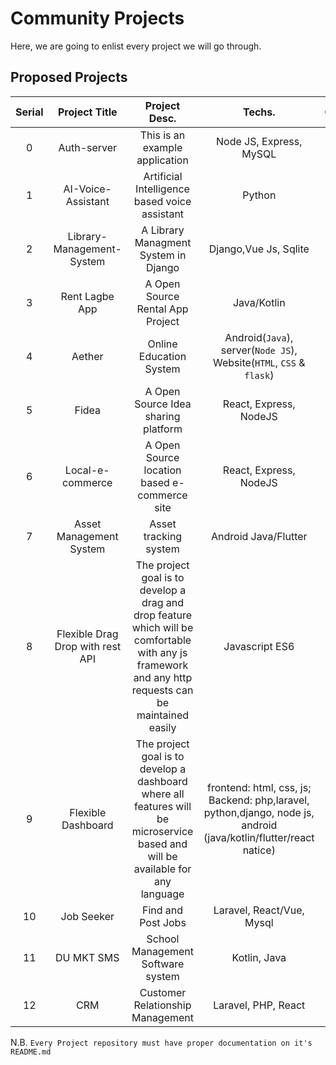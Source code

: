 # Community Projects

Here, we are going to enlist every project we will go through.

## Proposed Projects
| Serial | Project Title | Project Desc. | Techs. | Contact | Repo | Status |
|:------:|:-------------:|:-------------:|:------:|:-------:|:----:|:------:|
|    0   |  Auth-server  |  This is an example application | Node JS, Express, MySQL  | [email](mailto:samiur.prapon@gmail.com) | [visit](https://github.com/samiurprapon/Auth-server)  | Example |
|    1   |  AI-Voice-Assistant  |  Artificial Intelligence based  voice assistant  | Python  | [email](mailto:devjewel.cou.ict10@gmail.com) | [visit](https://github.com/devjewel01/AI-Voice-Assistant)  | Proposed |
|    2   |  Library-Management-System  |  A Library Managment System in Django  | Django,Vue Js, Sqlite  | [email](mailto:amsiam990@gmail.com) | [visit](https://github.com/Amsiam/library-management-system)  | Proposed |
|    3   |  Rent Lagbe App  |  A Open Source Rental App Project  | Java/Kotlin  | [email](mailto:sharifrafidurrahman@gmail.com) | [visit](https://github.com/SharifRafid/RentLagbe)  | Proposed |
|    4   |    Aether   |   Online Education System |  Android(`Java`), server(`Node JS`), Website(`HTML`, `CSS` & `flask`)   | [email](mailto:samiur.prapon@gmail.com)  |  [visit](https://github.com/samiurprapon/Aether)    |   Proposed    |
|    5   |  Fidea |  A Open Source Idea sharing platform  | React, Express, NodeJS  | [email](mailto:Abrarshahriar321@gmail.com) | [visit](https://github.com/AbrarShahriar/fidea)  | Proposed |
|    6   |  Local-e-commerce |  A Open Source location based e-commerce site  | React, Express, NodeJS  | [email](mailto:Abrarshahriar321@gmail.com) | [visit](https://github.com/AbrarShahriar/local-e-commerce/blob/master/README.md)  | Proposed |
|    7   |  Asset Management System | Asset tracking system | Android Java/Flutter | [email](mailto:fahmidhossainsakib@gmail.com)  |  [visit](https://github.com/Sakib-Fahmid/Asset-Management-System.git)    |   Proposed |
|    8   |  Flexible Drag Drop with rest API  | The project goal is to develop a drag and drop feature which will be comfortable with any js framework and any http requests can be maintained easily | Javascript ES6 | [email](mailto:786saadman@gmail.com)  |  [visit](https://github.com/bakebit-official/flexible-drag-drop)    |   Proposed |
|    9   |  Flexible Dashboard  | The project goal is to develop a dashboard where all features will be microservice based and will be available for any language | frontend: html, css, js; Backend: php,laravel, python,django, node js, android (java/kotlin/flutter/react natice) | [email](mailto:786saadman@gmail.com)  |  [visit](https://github.com/bakebit-official/Flexible-Dashboard)    |   Proposed |
|    10   |  Job Seeker  |  Find and Post Jobs | Laravel, React/Vue, Mysql  | [email](itscrifat5147@gmail.com) | [visit](https://github.com/Rifat977/job-seeker)  | Proposed |
|    11   |  DU MKT SMS  |  School Management Software system | Kotlin, Java  | [email](kabirnayeem.99@gmail.com) | [visit](https://github.com/kabirnayeem99/du_marketing_student)  | Proposed |
|    12   |  CRM  |  Customer Relationship Management | Laravel, PHP, React  | [email](mailto:hello@msar.me) | [visit](https://github.com/4msar/CRM)  | Proposed |




<!-- Write your idea above this comment right after the latest enlisted project according to below comment and do not remove any comment -->
<!-- |  no  |    title   |   description |  framework   | [email](mailto:yourmail@mail.com)  |  [visit](your-github-project)    |   NULL    | -->


N.B. `Every Project repository must have proper documentation on it's README.md`
